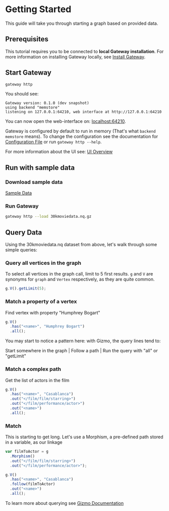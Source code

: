 # Getting Started

This guide will take you through starting a graph based on provided data.

## Prerequisites

This tutorial requires you to be connected to **local Gateway installation**. For more information on installing Gateway locally, see [Install Gateway](installation.md).

## Start Gateway

```bash
gateway http
```

You should see:

```text
Gateway version: 0.1.0 (dev snapshot)
using backend "memstore"
listening on 127.0.0.1:64210, web interface at http://127.0.0.1:64210
```

You can now open the web-interface on: [localhost:64210](http://localhost:64210/).

Gateway is configured by default to run in memory \(That's what `backend memstore` means\). To change the configuration see the documentation for [Configuration File](configuration.md) or run `gateway http --help`.

For more information about the UI see: [UI Overview](usage/ui-overview.md)

## Run with sample data

### Download sample data

[Sample Data](https://github.com/epik-protocol/gateway/raw/master/data/30kmoviedata.nq.gz)

### Run Gateway

```bash
gateway http --load 30kmoviedata.nq.gz
```

## Query Data

Using the 30kmoviedata.nq dataset from above, let's walk through some simple queries:

### Query all vertices in the graph

To select all vertices in the graph call, limit to 5 first results. `g` and `V` are synonyms for `graph` and `Vertex` respectively, as they are quite common.

```javascript
g.V().getLimit(5);
```

### Match a property of a vertex

Find vertex with property "Humphrey Bogart"

```javascript
g.V()
  .has("<name>", "Humphrey Bogart")
  .all();
```

You may start to notice a pattern here: with Gizmo, the query lines tend to:

Start somewhere in the graph \| Follow a path \| Run the query with "all" or "getLimit"

### Match a complex path

Get the list of actors in the film

```javascript
g.V()
  .has("<name>", "Casablanca")
  .out("</film/film/starring>")
  .out("</film/performance/actor>")
  .out("<name>")
  .all();
```

### Match

This is starting to get long. Let's use a Morphism, a pre-defined path stored in a variable, as our linkage

```javascript
var filmToActor = g
  .Morphism()
  .out("</film/film/starring>")
  .out("</film/performance/actor>");

g.V()
  .has("<name>", "Casablanca")
  .follow(filmToActor)
  .out("<name>")
  .all();
```

To learn more about querying see [Gizmo Documentation](query-languages/gizmoapi.md)


